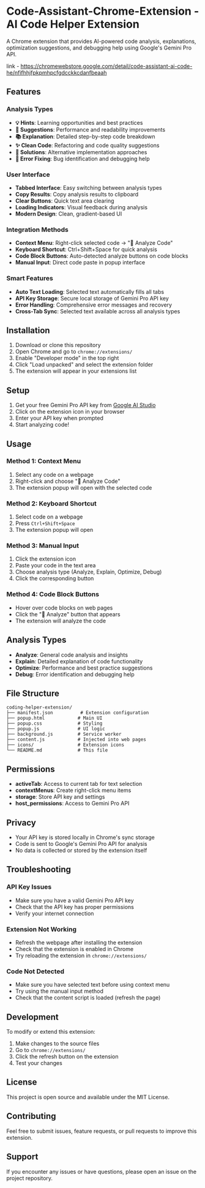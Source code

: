 # Code-Assistant-Chrome-Extension - AI Code Helper Extension

A Chrome extension that provides AI-powered code analysis, explanations, optimization suggestions, and debugging help using Google's Gemini Pro API.

link - https://chromewebstore.google.com/detail/code-assistant-ai-code-he/nfifhhjfpkpmhpcfgdcckkcdanfbeaah
## Features

### Analysis Types
- **💡 Hints**: Learning opportunities and best practices
- **💭 Suggestions**: Performance and readability improvements  
- **📚 Explanation**: Detailed step-by-step code breakdown
- **✨ Clean Code**: Refactoring and code quality suggestions
- **🎯 Solutions**: Alternative implementation approaches
- **🐛 Error Fixing**: Bug identification and debugging help

### User Interface
- **Tabbed Interface**: Easy switching between analysis types
- **Copy Results**: Copy analysis results to clipboard
- **Clear Buttons**: Quick text area clearing
- **Loading Indicators**: Visual feedback during analysis
- **Modern Design**: Clean, gradient-based UI

### Integration Methods
- **Context Menu**: Right-click selected code → "🤖 Analyze Code"
- **Keyboard Shortcut**: Ctrl+Shift+Space for quick analysis
- **Code Block Buttons**: Auto-detected analyze buttons on code blocks
- **Manual Input**: Direct code paste in popup interface

### Smart Features
- **Auto Text Loading**: Selected text automatically fills all tabs
- **API Key Storage**: Secure local storage of Gemini Pro API key
- **Error Handling**: Comprehensive error messages and recovery
- **Cross-Tab Sync**: Selected text available across all analysis types

## Installation

1. Download or clone this repository
2. Open Chrome and go to `chrome://extensions/`
3. Enable "Developer mode" in the top right
4. Click "Load unpacked" and select the extension folder
5. The extension will appear in your extensions list

## Setup

1. Get your free Gemini Pro API key from [Google AI Studio](https://makersuite.google.com/app/apikey)
2. Click on the extension icon in your browser
3. Enter your API key when prompted
4. Start analyzing code!

## Usage

### Method 1: Context Menu
1. Select any code on a webpage
2. Right-click and choose "🤖 Analyze Code"
3. The extension popup will open with the selected code

### Method 2: Keyboard Shortcut
1. Select code on a webpage
2. Press `Ctrl+Shift+Space`
3. The extension popup will open

### Method 3: Manual Input
1. Click the extension icon
2. Paste your code in the text area
3. Choose analysis type (Analyze, Explain, Optimize, Debug)
4. Click the corresponding button

### Method 4: Code Block Buttons
- Hover over code blocks on web pages
- Click the "🤖 Analyze" button that appears
- The extension will analyze the code

## Analysis Types

- **Analyze**: General code analysis and insights
- **Explain**: Detailed explanation of code functionality
- **Optimize**: Performance and best practice suggestions
- **Debug**: Error identification and debugging help

## File Structure

```
coding-helper-extension/
├── manifest.json          # Extension configuration
├── popup.html            # Main UI
├── popup.css             # Styling
├── popup.js              # UI logic
├── background.js         # Service worker
├── content.js            # Injected into web pages
├── icons/                # Extension icons
└── README.md             # This file
```

## Permissions

- **activeTab**: Access to current tab for text selection
- **contextMenus**: Create right-click menu items
- **storage**: Store API key and settings
- **host_permissions**: Access to Gemini Pro API

## Privacy

- Your API key is stored locally in Chrome's sync storage
- Code is sent to Google's Gemini Pro API for analysis
- No data is collected or stored by the extension itself

## Troubleshooting

### API Key Issues
- Make sure you have a valid Gemini Pro API key
- Check that the API key has proper permissions
- Verify your internet connection

### Extension Not Working
- Refresh the webpage after installing the extension
- Check that the extension is enabled in Chrome
- Try reloading the extension in `chrome://extensions/`

### Code Not Detected
- Make sure you have selected text before using context menu
- Try using the manual input method
- Check that the content script is loaded (refresh the page)

## Development

To modify or extend this extension:

1. Make changes to the source files
2. Go to `chrome://extensions/`
3. Click the refresh button on the extension
4. Test your changes

## License

This project is open source and available under the MIT License.

## Contributing

Feel free to submit issues, feature requests, or pull requests to improve this extension.

## Support

If you encounter any issues or have questions, please open an issue on the project repository.
